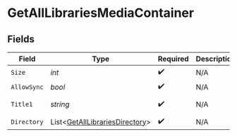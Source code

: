 # GetAllLibrariesMediaContainer


## Fields

| Field                                                                               | Type                                                                                | Required                                                                            | Description                                                                         | Example                                                                             |
| ----------------------------------------------------------------------------------- | ----------------------------------------------------------------------------------- | ----------------------------------------------------------------------------------- | ----------------------------------------------------------------------------------- | ----------------------------------------------------------------------------------- |
| `Size`                                                                              | *int*                                                                               | :heavy_check_mark:                                                                  | N/A                                                                                 | 5                                                                                   |
| `AllowSync`                                                                         | *bool*                                                                              | :heavy_check_mark:                                                                  | N/A                                                                                 | false                                                                               |
| `Title1`                                                                            | *string*                                                                            | :heavy_check_mark:                                                                  | N/A                                                                                 | Plex Library                                                                        |
| `Directory`                                                                         | List<[GetAllLibrariesDirectory](../../Models/Requests/GetAllLibrariesDirectory.md)> | :heavy_check_mark:                                                                  | N/A                                                                                 |                                                                                     |